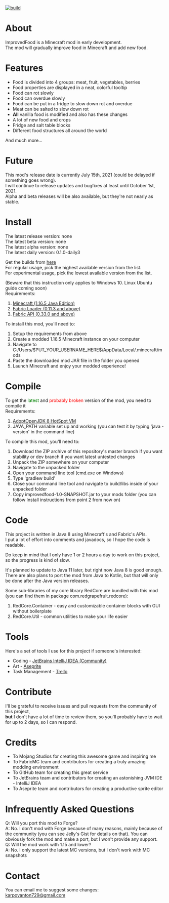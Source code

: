 [![build](https://github.com/RedGrapefruit09/ImprovedFood/actions/workflows/build.yml/badge.svg)](https://github.com/RedGrapefruit09/ImprovedFood/actions/workflows/build.yml)

# About

ImprovedFood is a Minecraft mod in early development.  
The mod will gradually improve food in Minecraft and add new food.

# Features

<ul>
<li>Food is divided into 4 groups: meat, fruit, vegetables, berries</li>
<li>Food properties are displayed in a neat, colorful tooltip</li>
<li>Food can rot slowly</li>
<li>Food can overdue slowly</li>
<li>Food can be put in a fridge to slow down rot and overdue</li>
<li>Meat can be salted to slow down rot</li>
<li><b>All</b> vanilla food is modified and also has these changes</li>
<li>A lot of new food and crops</li>
<li>Fridge and salt table blocks</li>
<li>Different food structures all around the world</li>
</ul>
And much more...

# Future

This mod's release date is currently July 15th, 2021 (could be delayed if something goes wrong).  
I will continue to release updates and bugfixes at least until October 1st, 2021.  
Alpha and beta releases will be also available, but they're not nearly as stable.

# Install

The latest release version: none  
The latest beta version: none  
The latest alpha version: none  
The latest daily version: 0.1.0-daily3

Get the builds from [here](https://github.com/RedGrapefruit09/ImprovedFood/releases)  
For regular usage, pick the highest available version from the list.  
For experimental usage, pick the lowest available version from the list.

(Beware that this instruction only applies to Windows 10. Linux Ubuntu guide coming soon)  
Requirements:
<ol>
<li><a href="https://www.minecraft.net/en-us/">Minecraft (1.16.5 Java Edition)</a></li>
<li><a href="https://fabricmc.net/use/">Fabric Loader (0.11.3 and above)</a></li>
<li><a href="https://www.curseforge.com/minecraft/mc-mods/fabric-api/files">Fabric API (0.33.0 and above)</a></li>
</ol>
To install this mod, you'll need to:
<ol>
<li>Setup the requirements from above</li>
<li>Create a modded 1.16.5 Minecraft instance on your computer</li>
<li>Navigate to C:/Users/$PUT_YOUR_USERNAME_HERE$/AppData/Local/.minecraft/mods</li>
<li>Paste the downloaded mod JAR file in the folder you opened</li>
<li>Launch Minecraft and enjoy your modded experience!</li>
</ol>

# Compile

To get the <span style="color: green">latest</span> and <span style="color: red">probably broken</span> version of the
mod, you need to compile it  
Requirements:
<ol>
<li><a href="https://adoptopenjdk.net/?variant=openjdk8&jvmVariant=hotspot">AdoptOpenJDK 8 HotSpot VM</a></li>
<li>JAVA_PATH variable set up and working (you can test it by typing 'java -version' in the command line)</li>
</ol>
To compile this mod, you'll need to:
<ol>
<li>Download the ZIP archive of this repository's master branch if you want stability or dev branch if you want latest untested changes</li>
<li>Unpack the ZIP somewhere on your computer</li>
<li>Navigate to the unpacked folder</li>
<li>Open your command line tool (cmd.exe on Windows)</li>
<li>Type 'gradlew build'</li>
<li>Close your command line tool and navigate to build/libs inside of your unpacked folder</li>
<li>Copy improvedfood-1.0-SNAPSHOT.jar to your mods folder (you can follow Install instructions from point 2 from now on)</li>
</ol>

# Code

This project is written in Java 8 using Minecraft's and Fabric's APIs.  
I put a lot of effort into comments and javadocs, so I hope the code is readable.

Do keep in mind that I only have 1 or 2 hours a day to work on this project, so the progress is kind of slow.

It's planned to update to Java 11 later, but right now Java 8 is good enough.  
There are also plans to port the mod from Java to Kotlin, but that will only be done after the Java version releases.

Some sub-libraries of my core library RedCore are bundled with this mod (you can find them in package
com.redgrapefruit.redcore):
<ol>
<li>RedCore.Container - easy and customizable container blocks with GUI without boilerplate</li>
<li>RedCore.Util - common utilities to make your life easier</li>
</ol>

# Tools

Here's a set of tools I use for this project if someone's interested:
<ul>
<li>Coding - <a href="https://www.jetbrains.com/idea/">JetBrains IntelliJ IDEA (Community)</a></li>
<li>Art - <a href="https://www.aseprite.org/">Aseprite</a></li>
<li>Task Management - <a href="https://trello.com/">Trello</a></li>
</ul>

# Contribute

I'll be grateful to receive issues and pull requests from the community of this project,  
<b>but</b> I don't have a lot of time to review them, so you'll probably have to wait  
for up to 2 days, so I can respond.

# Credits

<ul>
<li>To Mojang Studios for creating this awesome game and inspiring me</li>
<li>To FabricMC team and contributors for creating a truly amazing modding environment</li>
<li>To GitHub team for creating this great service</li>
<li>To JetBrains team and contributors for creating an astonishing JVM IDE - IntelliJ IDEA</li>
<li>To Aseprite team and contributors for creating a productive sprite editor</li>
</ul>

# Infrequently Asked Questions

Q: Will you port this mod to Forge?  
A: No. I don't mod with Forge because of many reasons, mainly because of the community (you can see Jelly's Gist for
details on that). You can obviously fork the mod and make a port, but I won't provide any support.  
Q: Will the mod work with 1.15 and lower?  
A: No. I only support the latest MC versions, but I don't work with MC snapshots

# Contact

You can email me to suggest some changes:  
karpovanton729@gmail.com
